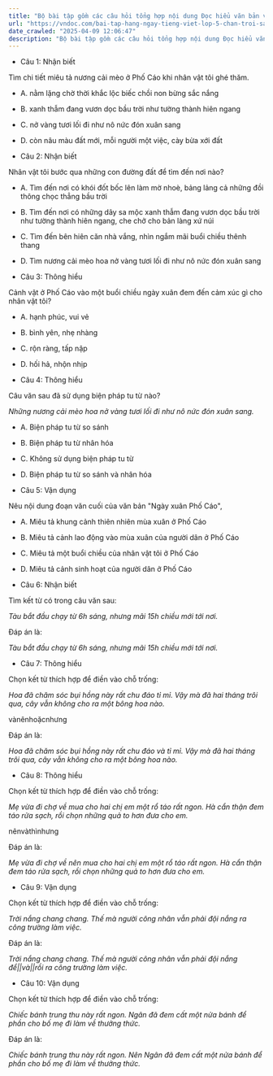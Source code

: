 ```yaml
---
title: "Bộ bài tập gồm các câu hỏi tổng hợp nội dung Đọc hiểu văn bản và Luyện từ và câu được học ở Tuần 15 trong chương trình Tiếng Việt lớp 5 Tập 1 Chân trời sáng tạo."
url: "https://vndoc.com/bai-tap-hang-ngay-tieng-viet-lop-5-chan-troi-sang-tao-tuan-15-thu-5-331669"
date_crawled: "2025-04-09 12:06:47"
description: "Bộ bài tập gồm các câu hỏi tổng hợp nội dung Đọc hiểu văn bản và Luyện từ và câu được học ở Tuần 15 trong chương trình Tiếng Việt lớp 5 Tập 1 Chân trời sáng tạo."
---
```


* Câu 1:  Nhận biết

Tìm chi tiết miêu tả nương cải mèo ở Phố Cáo khi nhân vật tôi ghé thăm.

  * A. nằm lặng chờ thời khắc lộc biếc chồi non bừng sắc nắng 
  * B. xanh thẫm đang vươn dọc bầu trời như tường thành hiên ngang 
  * C. nở vàng tươi lối đi như nô nức đón xuân sang 
  * D. còn nâu màu đất mới, mỗi người một việc, cày bừa xới đất 



* Câu 2:  Nhận biết

Nhân vật tôi bước qua những con đường đất để tìm đến nơi nào?

  * A. Tìm đến nơi có khói đốt bốc lên làm mờ nhoè, bảng lảng cả những đồi thông chọc thẳng bầu trời 
  * B. Tìm đến nơi có những dãy sa mộc xanh thẫm đang vươn dọc bầu trời như tường thành hiên ngang, che chở cho bản làng xứ núi 
  * C. Tìm đến bên hiên căn nhà vắng, nhìn ngắm mãi buổi chiều thênh thang 
  * D. Tìm nương cải mèo hoa nở vàng tươi lối đi như nô nức đón xuân sang 



* Câu 3:  Thông hiểu

Cảnh vật ở Phố Cáo vào một buổi chiều ngày xuân đem đến cảm xúc gì cho nhân vật tôi?

  * A. hạnh phúc, vui vẻ 
  * B. bình yên, nhẹ nhàng 
  * C. rộn ràng, tấp nập 
  * D. hối hả, nhộn nhịp 



* Câu 4:  Thông hiểu

Câu văn sau đã sử dụng biện pháp tu từ nào?

_Những nương cải mèo hoa nở vàng tươi lối đi như nô nức đón xuân sang._

  * A. Biện pháp tu từ so sánh 
  * B. Biện pháp tu từ nhân hóa 
  * C. Không sử dụng biện pháp tu từ 
  * D. Biện pháp tu từ so sánh và nhân hóa 



* Câu 5:  Vận dụng

Nêu nội dung đoạn văn cuối của văn bản "Ngày xuân Phố Cáo",

  * A. Miêu tả khung cảnh thiên nhiên mùa xuân ở Phố Cáo 
  * B. Miêu tả cảnh lao động vào mùa xuân của người dân ở Phố Cáo 
  * C. Miêu tả một buổi chiều của nhân vật tôi ở Phố Cáo 
  * D. Miêu tả cảnh sinh hoạt của người dân ở Phố Cáo 



* Câu 6:  Nhận biết

Tìm kết từ có trong câu văn sau:

_Tàu bắt đầu chạy từ 6h sáng, nhưng mãi 15h chiều mới tới nơi._

Đáp án là:

_Tàu bắt đầu chạy từ 6h sáng, nhưng mãi 15h chiều mới tới nơi._

* Câu 7:  Thông hiểu

Chọn kết từ thích hợp để điền vào chỗ trống:

_Hoa đã chăm sóc bụi hồng này rất chu đáo tỉ mỉ. Vậy mà đã hai tháng trôi qua, cây vẫn không cho ra một bông hoa nào._

vànênhoặcnhưng

Đáp án là:

_Hoa đã chăm sóc bụi hồng này rất chu đáo và tỉ mỉ. Vậy mà đã hai tháng trôi qua, cây vẫn không cho ra một bông hoa nào._

* Câu 8:  Thông hiểu

Chọn kết từ thích hợp để điền vào chỗ trống:

_Mẹ vừa đi chợ về mua cho hai chị em một rổ táo rất ngon. Hà cẩn thận đem táo rửa sạch, rồi chọn những quả to hơn đưa cho em._

nênvàthìnhưng

Đáp án là:

_Mẹ vừa đi chợ về nên mua cho hai chị em một rổ táo rất ngon. Hà cẩn thận đem táo rửa sạch, rồi chọn những quả to hơn đưa cho em._

* Câu 9:  Vận dụng

Chọn kết từ thích hợp để điền vào chỗ trống:

_Trời nắng chang chang. Thế mà người công nhân vẫn phải đội nắng ra công trường làm việc._

Đáp án là:

_Trời nắng chang chang. Thế mà người công nhân vẫn phải đội nắng để||và||rồi ra công trường làm việc._

* Câu 10:  Vận dụng

Chọn kết từ thích hợp để điền vào chỗ trống:

_Chiếc bánh trung thu này rất ngon. Ngân đã đem cất một nửa bánh để phần cho bố mẹ đi làm về thưởng thức._

Đáp án là:

_Chiếc bánh trung thu này rất ngon. Nên Ngân đã đem cất một nửa bánh để phần cho bố mẹ đi làm về thưởng thức._
